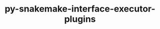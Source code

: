 ---
title: "py-snakemake-interface-executor-plugins"
layout: cache
categories: [package, develop]
meta: {"versions": ["8.2.0"], "compilers": ["gcc@=7.3.1"], "oss": ["amzn2"], "platforms": ["linux"], "targets": ["aarch64", "neoverse_n1", "x86_64_v3"], "stacks": ["aws-isc", "aws-isc-aarch64", "root"], "num_specs": 21, "num_specs_by_stack": {"aws-isc-aarch64": 14, "root": 21, "aws-isc": 7}}
spec_details: [{"hash": "eshalg7uetbfolu7tq5bhwukl4bkriht", "compiler": "gcc@=7.3.1", "versions": ["8.2.0"], "os": "amzn2", "platform": "linux", "target": "aarch64", "variants": ["build_system=python_pip"], "stacks": ["aws-isc-aarch64", "root"], "size": "-", "tarball": "https://binaries.spack.io/develop/build_cache/linux-amzn2-aarch64/gcc-7.3.1/py-snakemake-interface-executor-plugins-8.2.0/linux-amzn2-aarch64-gcc-7.3.1-py-snakemake-interface-executor-plugins-8.2.0-eshalg7uetbfolu7tq5bhwukl4bkriht.spack"}, {"hash": "aimcykimec4utrc2urq5szopqqtrixtf", "compiler": "gcc@=7.3.1", "versions": ["8.2.0"], "os": "amzn2", "platform": "linux", "target": "aarch64", "variants": ["build_system=python_pip"], "stacks": ["aws-isc-aarch64", "root"], "size": "-", "tarball": "https://binaries.spack.io/develop/build_cache/linux-amzn2-aarch64/gcc-7.3.1/py-snakemake-interface-executor-plugins-8.2.0/linux-amzn2-aarch64-gcc-7.3.1-py-snakemake-interface-executor-plugins-8.2.0-aimcykimec4utrc2urq5szopqqtrixtf.spack"}, {"hash": "ci6hbmzpbk2knpcm3tmk2nq3csdpukqz", "compiler": "gcc@=7.3.1", "versions": ["8.2.0"], "os": "amzn2", "platform": "linux", "target": "aarch64", "variants": ["build_system=python_pip"], "stacks": ["aws-isc-aarch64", "root"], "size": "-", "tarball": "https://binaries.spack.io/develop/build_cache/linux-amzn2-aarch64/gcc-7.3.1/py-snakemake-interface-executor-plugins-8.2.0/linux-amzn2-aarch64-gcc-7.3.1-py-snakemake-interface-executor-plugins-8.2.0-ci6hbmzpbk2knpcm3tmk2nq3csdpukqz.spack"}, {"hash": "qteudiuu54fbh34afecudsspn7tpj5mo", "compiler": "gcc@=7.3.1", "versions": ["8.2.0"], "os": "amzn2", "platform": "linux", "target": "aarch64", "variants": ["build_system=python_pip"], "stacks": ["aws-isc-aarch64", "root"], "size": "-", "tarball": "https://binaries.spack.io/develop/build_cache/linux-amzn2-aarch64/gcc-7.3.1/py-snakemake-interface-executor-plugins-8.2.0/linux-amzn2-aarch64-gcc-7.3.1-py-snakemake-interface-executor-plugins-8.2.0-qteudiuu54fbh34afecudsspn7tpj5mo.spack"}, {"hash": "u6rsldlydxjtmh5u6zofy5ke5wgyc7m7", "compiler": "gcc@=7.3.1", "versions": ["8.2.0"], "os": "amzn2", "platform": "linux", "target": "aarch64", "variants": ["build_system=python_pip"], "stacks": ["aws-isc-aarch64", "root"], "size": "-", "tarball": "https://binaries.spack.io/develop/build_cache/linux-amzn2-aarch64/gcc-7.3.1/py-snakemake-interface-executor-plugins-8.2.0/linux-amzn2-aarch64-gcc-7.3.1-py-snakemake-interface-executor-plugins-8.2.0-u6rsldlydxjtmh5u6zofy5ke5wgyc7m7.spack"}, {"hash": "gjnspth3g26xxhxfr75nivwqtszgezyn", "compiler": "gcc@=7.3.1", "versions": ["8.2.0"], "os": "amzn2", "platform": "linux", "target": "aarch64", "variants": ["build_system=python_pip"], "stacks": ["aws-isc-aarch64", "root"], "size": "-", "tarball": "https://binaries.spack.io/develop/build_cache/linux-amzn2-aarch64/gcc-7.3.1/py-snakemake-interface-executor-plugins-8.2.0/linux-amzn2-aarch64-gcc-7.3.1-py-snakemake-interface-executor-plugins-8.2.0-gjnspth3g26xxhxfr75nivwqtszgezyn.spack"}, {"hash": "lyztrvixzedxsbss3jhvpnofsxvu3an2", "compiler": "gcc@=7.3.1", "versions": ["8.2.0"], "os": "amzn2", "platform": "linux", "target": "aarch64", "variants": ["build_system=python_pip"], "stacks": ["aws-isc-aarch64", "root"], "size": "-", "tarball": "https://binaries.spack.io/develop/build_cache/linux-amzn2-aarch64/gcc-7.3.1/py-snakemake-interface-executor-plugins-8.2.0/linux-amzn2-aarch64-gcc-7.3.1-py-snakemake-interface-executor-plugins-8.2.0-lyztrvixzedxsbss3jhvpnofsxvu3an2.spack"}, {"hash": "tjaqdotvoquc43addqhjgc6ccisrcttu", "compiler": "gcc@=7.3.1", "versions": ["8.2.0"], "os": "amzn2", "platform": "linux", "target": "neoverse_n1", "variants": ["build_system=python_pip"], "stacks": ["aws-isc-aarch64", "root"], "size": "-", "tarball": "https://binaries.spack.io/develop/build_cache/linux-amzn2-neoverse_n1/gcc-7.3.1/py-snakemake-interface-executor-plugins-8.2.0/linux-amzn2-neoverse_n1-gcc-7.3.1-py-snakemake-interface-executor-plugins-8.2.0-tjaqdotvoquc43addqhjgc6ccisrcttu.spack"}, {"hash": "ef2v6ltjuf7jwejqnxryytxdkc46sohx", "compiler": "gcc@=7.3.1", "versions": ["8.2.0"], "os": "amzn2", "platform": "linux", "target": "neoverse_n1", "variants": ["build_system=python_pip"], "stacks": ["aws-isc-aarch64", "root"], "size": "-", "tarball": "https://binaries.spack.io/develop/build_cache/linux-amzn2-neoverse_n1/gcc-7.3.1/py-snakemake-interface-executor-plugins-8.2.0/linux-amzn2-neoverse_n1-gcc-7.3.1-py-snakemake-interface-executor-plugins-8.2.0-ef2v6ltjuf7jwejqnxryytxdkc46sohx.spack"}, {"hash": "yjf355x3t65um64ogmdfa6sc3vaftn5d", "compiler": "gcc@=7.3.1", "versions": ["8.2.0"], "os": "amzn2", "platform": "linux", "target": "neoverse_n1", "variants": ["build_system=python_pip"], "stacks": ["aws-isc-aarch64", "root"], "size": "-", "tarball": "https://binaries.spack.io/develop/build_cache/linux-amzn2-neoverse_n1/gcc-7.3.1/py-snakemake-interface-executor-plugins-8.2.0/linux-amzn2-neoverse_n1-gcc-7.3.1-py-snakemake-interface-executor-plugins-8.2.0-yjf355x3t65um64ogmdfa6sc3vaftn5d.spack"}, {"hash": "7oa5hllqhkjfmjxlqvowkkjam27su4wa", "compiler": "gcc@=7.3.1", "versions": ["8.2.0"], "os": "amzn2", "platform": "linux", "target": "neoverse_n1", "variants": ["build_system=python_pip"], "stacks": ["aws-isc-aarch64", "root"], "size": "-", "tarball": "https://binaries.spack.io/develop/build_cache/linux-amzn2-neoverse_n1/gcc-7.3.1/py-snakemake-interface-executor-plugins-8.2.0/linux-amzn2-neoverse_n1-gcc-7.3.1-py-snakemake-interface-executor-plugins-8.2.0-7oa5hllqhkjfmjxlqvowkkjam27su4wa.spack"}, {"hash": "r5necepg7yesadwaxmveqshihcz25anf", "compiler": "gcc@=7.3.1", "versions": ["8.2.0"], "os": "amzn2", "platform": "linux", "target": "neoverse_n1", "variants": ["build_system=python_pip"], "stacks": ["aws-isc-aarch64", "root"], "size": "-", "tarball": "https://binaries.spack.io/develop/build_cache/linux-amzn2-neoverse_n1/gcc-7.3.1/py-snakemake-interface-executor-plugins-8.2.0/linux-amzn2-neoverse_n1-gcc-7.3.1-py-snakemake-interface-executor-plugins-8.2.0-r5necepg7yesadwaxmveqshihcz25anf.spack"}, {"hash": "3s7ed22oes2qzg3bwkrmh7vxir5zw7vt", "compiler": "gcc@=7.3.1", "versions": ["8.2.0"], "os": "amzn2", "platform": "linux", "target": "neoverse_n1", "variants": ["build_system=python_pip"], "stacks": ["aws-isc-aarch64", "root"], "size": "-", "tarball": "https://binaries.spack.io/develop/build_cache/linux-amzn2-neoverse_n1/gcc-7.3.1/py-snakemake-interface-executor-plugins-8.2.0/linux-amzn2-neoverse_n1-gcc-7.3.1-py-snakemake-interface-executor-plugins-8.2.0-3s7ed22oes2qzg3bwkrmh7vxir5zw7vt.spack"}, {"hash": "sqlll5p3ekofxfn466xtv4nt5rqhb7re", "compiler": "gcc@=7.3.1", "versions": ["8.2.0"], "os": "amzn2", "platform": "linux", "target": "neoverse_n1", "variants": ["build_system=python_pip"], "stacks": ["aws-isc-aarch64", "root"], "size": "-", "tarball": "https://binaries.spack.io/develop/build_cache/linux-amzn2-neoverse_n1/gcc-7.3.1/py-snakemake-interface-executor-plugins-8.2.0/linux-amzn2-neoverse_n1-gcc-7.3.1-py-snakemake-interface-executor-plugins-8.2.0-sqlll5p3ekofxfn466xtv4nt5rqhb7re.spack"}, {"hash": "rilssilu3s5e3y3ic6vyrznkp6div2mp", "compiler": "gcc@=7.3.1", "versions": ["8.2.0"], "os": "amzn2", "platform": "linux", "target": "x86_64_v3", "variants": ["build_system=python_pip"], "stacks": ["aws-isc", "root"], "size": "-", "tarball": "https://binaries.spack.io/develop/build_cache/linux-amzn2-x86_64_v3/gcc-7.3.1/py-snakemake-interface-executor-plugins-8.2.0/linux-amzn2-x86_64_v3-gcc-7.3.1-py-snakemake-interface-executor-plugins-8.2.0-rilssilu3s5e3y3ic6vyrznkp6div2mp.spack"}, {"hash": "6syevmoo7hdex2t367aeeoox5wbj3leo", "compiler": "gcc@=7.3.1", "versions": ["8.2.0"], "os": "amzn2", "platform": "linux", "target": "x86_64_v3", "variants": ["build_system=python_pip"], "stacks": ["aws-isc", "root"], "size": "-", "tarball": "https://binaries.spack.io/develop/build_cache/linux-amzn2-x86_64_v3/gcc-7.3.1/py-snakemake-interface-executor-plugins-8.2.0/linux-amzn2-x86_64_v3-gcc-7.3.1-py-snakemake-interface-executor-plugins-8.2.0-6syevmoo7hdex2t367aeeoox5wbj3leo.spack"}, {"hash": "n2ch62xb4xjcb7qgerjrj7bgczfgb7r4", "compiler": "gcc@=7.3.1", "versions": ["8.2.0"], "os": "amzn2", "platform": "linux", "target": "x86_64_v3", "variants": ["build_system=python_pip"], "stacks": ["aws-isc", "root"], "size": "-", "tarball": "https://binaries.spack.io/develop/build_cache/linux-amzn2-x86_64_v3/gcc-7.3.1/py-snakemake-interface-executor-plugins-8.2.0/linux-amzn2-x86_64_v3-gcc-7.3.1-py-snakemake-interface-executor-plugins-8.2.0-n2ch62xb4xjcb7qgerjrj7bgczfgb7r4.spack"}, {"hash": "wqrobov2iiavsexnm6r24w3rfy3ttyua", "compiler": "gcc@=7.3.1", "versions": ["8.2.0"], "os": "amzn2", "platform": "linux", "target": "x86_64_v3", "variants": ["build_system=python_pip"], "stacks": ["aws-isc", "root"], "size": "-", "tarball": "https://binaries.spack.io/develop/build_cache/linux-amzn2-x86_64_v3/gcc-7.3.1/py-snakemake-interface-executor-plugins-8.2.0/linux-amzn2-x86_64_v3-gcc-7.3.1-py-snakemake-interface-executor-plugins-8.2.0-wqrobov2iiavsexnm6r24w3rfy3ttyua.spack"}, {"hash": "4qqs3n2l5pewyk5re7giljxx72efgmze", "compiler": "gcc@=7.3.1", "versions": ["8.2.0"], "os": "amzn2", "platform": "linux", "target": "x86_64_v3", "variants": ["build_system=python_pip"], "stacks": ["aws-isc", "root"], "size": "-", "tarball": "https://binaries.spack.io/develop/build_cache/linux-amzn2-x86_64_v3/gcc-7.3.1/py-snakemake-interface-executor-plugins-8.2.0/linux-amzn2-x86_64_v3-gcc-7.3.1-py-snakemake-interface-executor-plugins-8.2.0-4qqs3n2l5pewyk5re7giljxx72efgmze.spack"}, {"hash": "szznhcymmrbvyxvxv5w5acybpzcpbz2z", "compiler": "gcc@=7.3.1", "versions": ["8.2.0"], "os": "amzn2", "platform": "linux", "target": "x86_64_v3", "variants": ["build_system=python_pip"], "stacks": ["aws-isc", "root"], "size": "-", "tarball": "https://binaries.spack.io/develop/build_cache/linux-amzn2-x86_64_v3/gcc-7.3.1/py-snakemake-interface-executor-plugins-8.2.0/linux-amzn2-x86_64_v3-gcc-7.3.1-py-snakemake-interface-executor-plugins-8.2.0-szznhcymmrbvyxvxv5w5acybpzcpbz2z.spack"}, {"hash": "g4dvgylexnnfbtg6sfyrzchwvcf75nth", "compiler": "gcc@=7.3.1", "versions": ["8.2.0"], "os": "amzn2", "platform": "linux", "target": "x86_64_v3", "variants": ["build_system=python_pip"], "stacks": ["aws-isc", "root"], "size": "-", "tarball": "https://binaries.spack.io/develop/build_cache/linux-amzn2-x86_64_v3/gcc-7.3.1/py-snakemake-interface-executor-plugins-8.2.0/linux-amzn2-x86_64_v3-gcc-7.3.1-py-snakemake-interface-executor-plugins-8.2.0-g4dvgylexnnfbtg6sfyrzchwvcf75nth.spack"}]
---